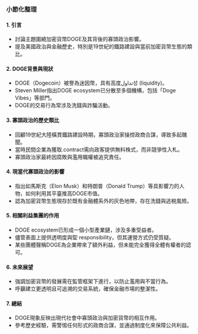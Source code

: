 ### 小節化整理

#### 1. 引言
- 討論主題圍繞加密貨幣DOGE及其背後的寡頭政治影響。
- 提及美國政治與金融歷史，特別是19世紀的鐵路建設與當前加密貨幣生態的類比。

#### 2. DOGE背景與現狀
- DOGE（Dogecoin）被譽為迷因幣，具有高度تداول성 (liquidity)。
- Steven Miller指出DOGE ecosystem已分散至多個機構，包括「Doge Vibes」等部門。
- DOGE的交易行為常涉及洗錢與詐騙活動。

#### 3. 寡頭政治的歷史類比
- 回顧19世紀大陸橫貫鐵路建設時期，寡頭政治家操控政商合謀，導致多起醜聞。
- 當時民間企業為獲取.contract需向政客提供無料株式，而非競爭性入札。
- 寡頭政治家最終因腐敗與濫用職權被追究責任。

#### 4. 現當代寡頭政治的影響
- 指出如馬斯克（Elon Musk）和特朗普（Donald Trump）等具影響力的人物，如何利用其平臺推高DOGE市值。
- 認為加密貨幣生態現存於既有金融體系外的灰色地帶，存在洗錢與逃稅風險。

#### 5. 相關利益集團的作用
- DOGE ecosystem已形成一個小型產業鏈，涉及多重受益者。
- 儘管表面上提供透明度與堲	responsibility，但其運營方式仍受質疑。
- 某些團體聲稱DOGE為企業帶來了額外利益，但未能完全獲得全體有權者的認可。

#### 6. 未來展望
- 強調加密貨幣的發展需在監管框架下進行，以防止濫用與不當行為。
- 呼籲建立更透明且可追溯的交易系統，確保金融市場的整潔性。

#### 7. 總結
- DOGE現象反映出現代社會中寡頭政治與加密貨幣的相互作用。
- 參考歷史經驗，需警惕任何形式的政商合謀，並通過制度化來保障公共利益。